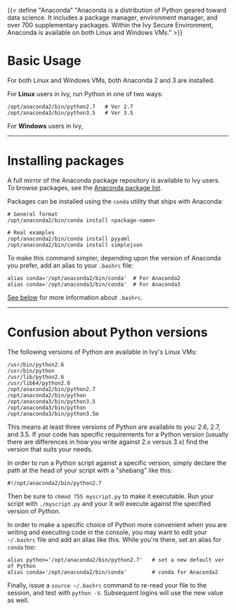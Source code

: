 {{< define "Anaconda" "Anaconda is a distribution of Python geared toward data science. It includes a package manager, environment manager, and over 700 supplementary packages. Within the Ivy Secure Environment, Anaconda is available on both Linux and Windows VMs." >}}

# Basic Usage

For both Linux and Windows VMs, both Anaconda 2 and 3 are installed.

For **Linux** users in Ivy, run Python in one of two ways:

    /opt/anaconda2/bin/python2.7   # Ver 2.7
    /opt/anaconda3/bin/python3.5   # Ver 3.5

For **Windows** users in Ivy, 

- - -

# Installing packages

A full mirror of the Anaconda package repository is available to Ivy users. To browse packages, see the [Anaconda package list](https://docs.continuum.io/anaconda/pkg-docs).

Packages can be installed using the `conda` utility that ships with Anaconda:

    # General format
    /opt/anaconda2/bin/conda install <package-name>
    
    # Real examples
    /opt/anaconda2/bin/conda install pyyaml
    /opt/anaconda2/bin/conda install simplejson

To make this command simpler, depending upon the version of Anaconda you prefer, add an alias to your `.bashrc` file:

    alias conda='/opt/anaconda2/bin/conda'  # For Anaconda2
    alias conda='/opt/anaconda3/bin/conda'  # For Anaconda3

[See below](#confusion-about-python-versions) for more information about `.bashrc`.

- - -

# Confusion about Python versions

The following versions of Python are available in Ivy's Linux VMs:

    /usr/bin/python2.6
    /usr/bin/python 
    /usr/lib/python2.6 
    /usr/lib64/python2.6 
    /opt/anaconda2/bin/python2.7 
    /opt/anaconda2/bin/python 
    /opt/anaconda3/bin/python3.5 
    /opt/anaconda3/bin/python 
    /opt/anaconda3/bin/python3.5m 

This means at least three versions of Python are available to you: 2.6, 2.7, and 3.5. If your code
has specific requirements for a Python version (usually there are differences in how you write against
2.x versus 3.x) find the version that suits your needs.

In order to run a Python script against a specific version, simply declare the path at the head of your
script with a "shebang" like this:

    #!/opt/anaconda2/bin/python2.7

Then be sure to `chmod 755 myscript.py` to make it executable. Run your script with `./myscript.py` and your it will 
execute against the specified version of Python.

In order to make a specific choice of Python more convenient when you are writing and executing code in the console, 
you may want to edit your `~/.bashrc` file and add an alias like this. While you're there, set an alias for `conda` too:

    alias python='/opt/anaconda2/bin/python2.7'   # set a new default ver of Python
    alias conda='/opt/anaconda2/bin/conda'        # conda for Anaconda2

Finally, issue a `source ~/.bashrc` command to re-read your file to the session, and test with `python -V`. 
Subsequent logins will use the new value as well.
